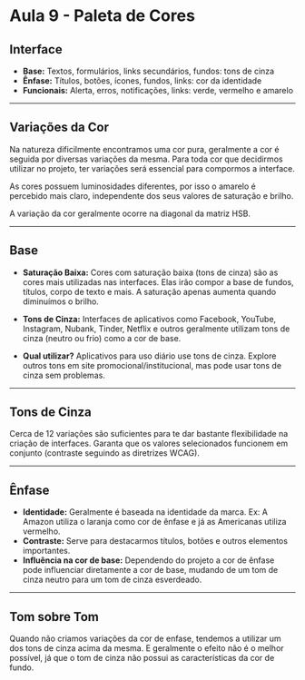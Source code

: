 # Aula 9 - Paleta de Cores

## Interface

* **Base:** Textos, formulários, links secundários, fundos: tons de cinza
* **Ênfase:** Títulos, botões, ícones, fundos, links: cor da identidade
* **Funcionais:** Alerta, erros, notificações, links: verde, vermelho e amarelo

---

## Variações da Cor

Na natureza dificilmente encontramos uma cor pura, geralmente a cor é seguida por diversas variações da mesma. Para toda cor que decidirmos utilizar no projeto, ter variações será essencial para compormos a interface. 

As cores possuem luminosidades diferentes, por isso o amarelo é percebido mais claro, independente dos seus valores de saturação e brilho.

A variação da cor geralmente ocorre na diagonal da matriz HSB.

---

## Base

* **Saturação Baixa:** Cores com saturação baixa (tons de cinza) são as cores mais utilizadas nas interfaces. Elas irão compor a base de fundos, títulos, corpo de texto e mais. A saturação apenas aumenta quando diminuímos o brilho.

* **Tons de Cinza:** Interfaces de aplicativos como Facebook, YouTube, Instagram, Nubank, Tinder, Netflix e outros geralmente utilizam tons de cinza (neutro ou frio) como a cor de base.

* **Qual utilizar?** Aplicativos para uso diário use tons de cinza. Explore outros tons em site promocional/institucional, mas pode usar tons de cinza sem problemas.

---

## Tons de Cinza

Cerca de 12 variações são suficientes para te dar bastante flexibilidade na criação de interfaces. Garanta que os valores selecionados funcionem em conjunto (contraste seguindo as diretrizes WCAG).

---

## Ênfase

* **Identidade:** Geralmente é baseada na identidade da marca. Ex: A Amazon utiliza o laranja como cor de ênfase e já as Americanas utiliza vermelho.
* **Contraste:** Serve para destacarmos títulos, botões e outros elementos importantes.
* **Influência na cor de base:** Dependendo do projeto a cor de ênfase pode influenciar diretamente a cor de base, mudando de um tom de cinza neutro para um tom de cinza esverdeado.

--- 

## Tom sobre Tom

Quando não criamos variações da cor de enfase, tendemos a utilizar um dos tons de cinza acima da mesma. E geralmente o efeito não é o melhor possível, já que o tom de cinza não possui as características da cor de fundo.